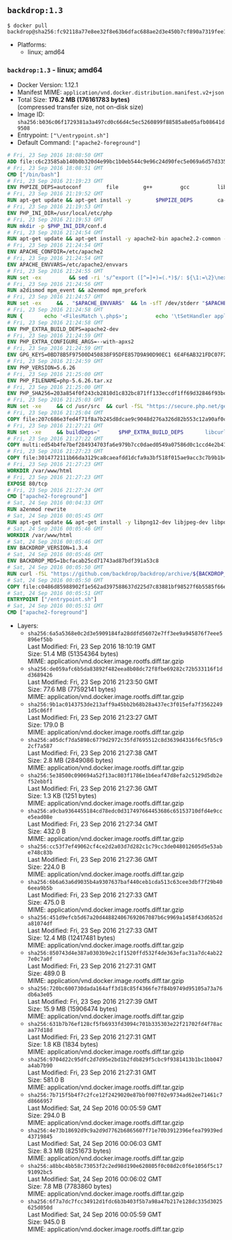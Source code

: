 ## `backdrop:1.3`

```console
$ docker pull backdrop@sha256:fc92118a77e8ee32f8e63b6dfac688ae2d3e450b7cf890a7319fee134f669967
```

-	Platforms:
	-	linux; amd64

### `backdrop:1.3` - linux; amd64

-	Docker Version: 1.12.1
-	Manifest MIME: `application/vnd.docker.distribution.manifest.v2+json`
-	Total Size: **176.2 MB (176161783 bytes)**  
	(compressed transfer size, not on-disk size)
-	Image ID: `sha256:b036c06f1729381a3a497cd0c66d4c5ec5260899f88585a8e05afb08641d9508`
-	Entrypoint: `["\/entrypoint.sh"]`
-	Default Command: `["apache2-foreground"]`

```dockerfile
# Fri, 23 Sep 2016 18:08:50 GMT
ADD file:c6c23585ab140b0b320d4e99bc1b0eb544c9e96c24d90fec5e069a6d57d335ca in / 
# Fri, 23 Sep 2016 18:08:51 GMT
CMD ["/bin/bash"]
# Fri, 23 Sep 2016 21:19:23 GMT
ENV PHPIZE_DEPS=autoconf 		file 		g++ 		gcc 		libc-dev 		make 		pkg-config 		re2c
# Fri, 23 Sep 2016 21:19:52 GMT
RUN apt-get update && apt-get install -y 		$PHPIZE_DEPS 		ca-certificates 		curl 		libedit2 		libsqlite3-0 		libxml2 		xz-utils 	--no-install-recommends && rm -r /var/lib/apt/lists/*
# Fri, 23 Sep 2016 21:19:53 GMT
ENV PHP_INI_DIR=/usr/local/etc/php
# Fri, 23 Sep 2016 21:19:53 GMT
RUN mkdir -p $PHP_INI_DIR/conf.d
# Fri, 23 Sep 2016 21:24:54 GMT
RUN apt-get update && apt-get install -y apache2-bin apache2.2-common --no-install-recommends && rm -rf /var/lib/apt/lists/*
# Fri, 23 Sep 2016 21:24:54 GMT
ENV APACHE_CONFDIR=/etc/apache2
# Fri, 23 Sep 2016 21:24:54 GMT
ENV APACHE_ENVVARS=/etc/apache2/envvars
# Fri, 23 Sep 2016 21:24:55 GMT
RUN set -ex 		&& sed -ri 's/^export ([^=]+)=(.*)$/: ${\1:=\2}\nexport \1/' "$APACHE_ENVVARS" 		&& . "$APACHE_ENVVARS" 	&& for dir in 		"$APACHE_LOCK_DIR" 		"$APACHE_RUN_DIR" 		"$APACHE_LOG_DIR" 		/var/www/html 	; do 		rm -rvf "$dir" 		&& mkdir -p "$dir" 		&& chown -R "$APACHE_RUN_USER:$APACHE_RUN_GROUP" "$dir"; 	done
# Fri, 23 Sep 2016 21:24:56 GMT
RUN a2dismod mpm_event && a2enmod mpm_prefork
# Fri, 23 Sep 2016 21:24:57 GMT
RUN set -ex 	&& . "$APACHE_ENVVARS" 	&& ln -sfT /dev/stderr "$APACHE_LOG_DIR/error.log" 	&& ln -sfT /dev/stdout "$APACHE_LOG_DIR/access.log" 	&& ln -sfT /dev/stdout "$APACHE_LOG_DIR/other_vhosts_access.log"
# Fri, 23 Sep 2016 21:24:58 GMT
RUN { 		echo '<FilesMatch \.php$>'; 		echo '\tSetHandler application/x-httpd-php'; 		echo '</FilesMatch>'; 		echo; 		echo 'DirectoryIndex disabled'; 		echo 'DirectoryIndex index.php index.html'; 		echo; 		echo '<Directory /var/www/>'; 		echo '\tOptions -Indexes'; 		echo '\tAllowOverride All'; 		echo '</Directory>'; 	} | tee "$APACHE_CONFDIR/conf-available/docker-php.conf" 	&& a2enconf docker-php
# Fri, 23 Sep 2016 21:24:58 GMT
ENV PHP_EXTRA_BUILD_DEPS=apache2-dev
# Fri, 23 Sep 2016 21:24:59 GMT
ENV PHP_EXTRA_CONFIGURE_ARGS=--with-apxs2
# Fri, 23 Sep 2016 21:24:59 GMT
ENV GPG_KEYS=0BD78B5F97500D450838F95DFE857D9A90D90EC1 6E4F6AB321FDC07F2C332E3AC2BF0BC433CFC8B3
# Fri, 23 Sep 2016 21:24:59 GMT
ENV PHP_VERSION=5.6.26
# Fri, 23 Sep 2016 21:25:00 GMT
ENV PHP_FILENAME=php-5.6.26.tar.xz
# Fri, 23 Sep 2016 21:25:00 GMT
ENV PHP_SHA256=203a854f0f243cb2810d1c832bc871ff133eccdf1ff69d32846f93bc1bef58a8
# Fri, 23 Sep 2016 21:25:03 GMT
RUN set -xe 	&& cd /usr/src 	&& curl -fSL "https://secure.php.net/get/$PHP_FILENAME/from/this/mirror" -o php.tar.xz 	&& echo "$PHP_SHA256 *php.tar.xz" | sha256sum -c - 	&& curl -fSL "https://secure.php.net/get/$PHP_FILENAME.asc/from/this/mirror" -o php.tar.xz.asc 	&& export GNUPGHOME="$(mktemp -d)" 	&& for key in $GPG_KEYS; do 		gpg --keyserver ha.pool.sks-keyservers.net --recv-keys "$key"; 	done 	&& gpg --batch --verify php.tar.xz.asc php.tar.xz 	&& rm -r "$GNUPGHOME"
# Fri, 23 Sep 2016 21:25:04 GMT
COPY file:207c686e3fed4f71f8a7b245d8dcae9c9048d276a326d82b553c12a90af0c0ca in /usr/local/bin/ 
# Fri, 23 Sep 2016 21:27:21 GMT
RUN set -xe 	&& buildDeps=" 		$PHP_EXTRA_BUILD_DEPS 		libcurl4-openssl-dev 		libedit-dev 		libsqlite3-dev 		libssl-dev 		libxml2-dev 	" 	&& apt-get update && apt-get install -y $buildDeps --no-install-recommends && rm -rf /var/lib/apt/lists/* 		&& docker-php-source extract 	&& cd /usr/src/php 	&& ./configure 		--with-config-file-path="$PHP_INI_DIR" 		--with-config-file-scan-dir="$PHP_INI_DIR/conf.d" 				--disable-cgi 				--enable-ftp 		--enable-mbstring 		--enable-mysqlnd 				--with-curl 		--with-libedit 		--with-openssl 		--with-zlib 				$PHP_EXTRA_CONFIGURE_ARGS 	&& make -j"$(nproc)" 	&& make install 	&& { find /usr/local/bin /usr/local/sbin -type f -executable -exec strip --strip-all '{}' + || true; } 	&& make clean 	&& docker-php-source delete 		&& apt-get purge -y --auto-remove -o APT::AutoRemove::RecommendsImportant=false $buildDeps
# Fri, 23 Sep 2016 21:27:22 GMT
COPY multi:ed54b4fe7bef284934703fa6e979b7cc0daed0549a07586d0c1ccd4e2b41884a in /usr/local/bin/ 
# Fri, 23 Sep 2016 21:27:23 GMT
COPY file:3014772111b66da3129ca8caeafdd1dcfa9a3bf518f015ae9acc3c7b9b1b44c9 in /usr/local/bin/ 
# Fri, 23 Sep 2016 21:27:23 GMT
WORKDIR /var/www/html
# Fri, 23 Sep 2016 21:27:23 GMT
EXPOSE 80/tcp
# Fri, 23 Sep 2016 21:27:24 GMT
CMD ["apache2-foreground"]
# Sat, 24 Sep 2016 00:04:33 GMT
RUN a2enmod rewrite
# Sat, 24 Sep 2016 00:05:45 GMT
RUN apt-get update && apt-get install -y libpng12-dev libjpeg-dev libpq-dev 	&& rm -rf /var/lib/apt/lists/* 	&& docker-php-ext-configure gd --with-png-dir=/usr --with-jpeg-dir=/usr 	&& docker-php-ext-install gd mbstring pdo pdo_mysql pdo_pgsql zip
# Sat, 24 Sep 2016 00:05:46 GMT
WORKDIR /var/www/html
# Sat, 24 Sep 2016 00:05:46 GMT
ENV BACKDROP_VERSION=1.3.4
# Sat, 24 Sep 2016 00:05:46 GMT
ENV BACKDROP_MD5=1bcfacab25cd71743ad87bdf391a53c8
# Sat, 24 Sep 2016 00:05:50 GMT
RUN curl -fSL "https://github.com/backdrop/backdrop/archive/${BACKDROP_VERSION}.tar.gz" -o backdrop.tar.gz   && echo "${BACKDROP_MD5} *backdrop.tar.gz" | md5sum -c -   && tar -xz --strip-components=1 -f backdrop.tar.gz   && rm backdrop.tar.gz   && chown -R www-data:www-data sites
# Sat, 24 Sep 2016 00:05:50 GMT
COPY file:c0486d85988902f1e562ad397588637d225d7c83881bf98527f6b5585f66ee13 in /entrypoint.sh 
# Sat, 24 Sep 2016 00:05:51 GMT
ENTRYPOINT ["/entrypoint.sh"]
# Sat, 24 Sep 2016 00:05:51 GMT
CMD ["apache2-foreground"]
```

-	Layers:
	-	`sha256:6a5a5368e0c2d3e5909184fa28ddfd56072e7ff3ee9a945876f7eee5896ef5bb`  
		Last Modified: Fri, 23 Sep 2016 18:10:19 GMT  
		Size: 51.4 MB (51354364 bytes)  
		MIME: application/vnd.docker.image.rootfs.diff.tar.gzip
	-	`sha256:de059afc6b5da83892f482eea8b08dc72f8fbe69282c72b533116f1dd3689426`  
		Last Modified: Fri, 23 Sep 2016 21:23:50 GMT  
		Size: 77.6 MB (77592141 bytes)  
		MIME: application/vnd.docker.image.rootfs.diff.tar.gzip
	-	`sha256:9b1ac0143753de213aff9a45bb2b68b28a437ec3f015efa7f35622491d5c06ff`  
		Last Modified: Fri, 23 Sep 2016 21:23:27 GMT  
		Size: 179.0 B  
		MIME: application/vnd.docker.image.rootfs.diff.tar.gzip
	-	`sha256:a05dcf7da5898c6779d2972c35fd7695512c8d3639d4316f6c5fb5c92cf7a587`  
		Last Modified: Fri, 23 Sep 2016 21:27:38 GMT  
		Size: 2.8 MB (2849086 bytes)  
		MIME: application/vnd.docker.image.rootfs.diff.tar.gzip
	-	`sha256:5e38500c090694a52f13ac803f1786e1b6eaf47d8efa2c5129d5db2ef52ebbf1`  
		Last Modified: Fri, 23 Sep 2016 21:27:36 GMT  
		Size: 1.3 KB (1251 bytes)  
		MIME: application/vnd.docker.image.rootfs.diff.tar.gzip
	-	`sha256:a9cba9364455184cd78edc0d317497664453686c65153710dfd4e9cce5ead08e`  
		Last Modified: Fri, 23 Sep 2016 21:27:34 GMT  
		Size: 432.0 B  
		MIME: application/vnd.docker.image.rootfs.diff.tar.gzip
	-	`sha256:cc53f7ef49062cf4ce2d2a03d7d282c1c79cc3de048012605d5e53abe748c83b`  
		Last Modified: Fri, 23 Sep 2016 21:27:36 GMT  
		Size: 224.0 B  
		MIME: application/vnd.docker.image.rootfs.diff.tar.gzip
	-	`sha256:6b6a63a6d9035b4a9307637baf440ceb1cda513c63cee3dbf7f29b406eea9b5b`  
		Last Modified: Fri, 23 Sep 2016 21:27:33 GMT  
		Size: 475.0 B  
		MIME: application/vnd.docker.image.rootfs.diff.tar.gzip
	-	`sha256:451d9efcb5d67a20d448824067692067087b6c9969a1458f43d6b52da81074df`  
		Last Modified: Fri, 23 Sep 2016 21:27:33 GMT  
		Size: 12.4 MB (12417481 bytes)  
		MIME: application/vnd.docker.image.rootfs.diff.tar.gzip
	-	`sha256:850743d4e387a0303b9e2c1f1520ffd532f4de363efac31a7dc4ab227e0c7a0f`  
		Last Modified: Fri, 23 Sep 2016 21:27:31 GMT  
		Size: 489.0 B  
		MIME: application/vnd.docker.image.rootfs.diff.tar.gzip
	-	`sha256:720bc600730dada164aff3d18c85f4366fe7f84b9749d95105a73a76db6a3e05`  
		Last Modified: Fri, 23 Sep 2016 21:27:39 GMT  
		Size: 15.9 MB (15906474 bytes)  
		MIME: application/vnd.docker.image.rootfs.diff.tar.gzip
	-	`sha256:631b7b76ef128cf5fb6933fd3094c701b335303e22f21702fd4f78acaa77d18d`  
		Last Modified: Fri, 23 Sep 2016 21:27:31 GMT  
		Size: 1.8 KB (1834 bytes)  
		MIME: application/vnd.docker.image.rootfs.diff.tar.gzip
	-	`sha256:9704d22c95dfc2d7d95e2bd1b2fdb829f5cbc9f9381413b1bc1bb047a4ab7b90`  
		Last Modified: Fri, 23 Sep 2016 21:27:31 GMT  
		Size: 581.0 B  
		MIME: application/vnd.docker.image.rootfs.diff.tar.gzip
	-	`sha256:7b715f5b4f7c2fce12f2429020e87bbf007f02e9734ad62ee71461c7d8666957`  
		Last Modified: Sat, 24 Sep 2016 00:05:59 GMT  
		Size: 294.0 B  
		MIME: application/vnd.docker.image.rootfs.diff.tar.gzip
	-	`sha256:4e73b18692d9c9a2d9d7762b6865607f71e70b3912396efea79939ed43719845`  
		Last Modified: Sat, 24 Sep 2016 00:06:03 GMT  
		Size: 8.3 MB (8251673 bytes)  
		MIME: application/vnd.docker.image.rootfs.diff.tar.gzip
	-	`sha256:a8bbc4bb58c73053f2c2ed98d190e620805f0c08d2c0f6e1056f5c1791092bc5`  
		Last Modified: Sat, 24 Sep 2016 00:06:02 GMT  
		Size: 7.8 MB (7783860 bytes)  
		MIME: application/vnd.docker.image.rootfs.diff.tar.gzip
	-	`sha256:6f7a7dc7fcc34912d1fdc6b3b403f5b7a98a47b217e128dc335d3025625d050d`  
		Last Modified: Sat, 24 Sep 2016 00:05:59 GMT  
		Size: 945.0 B  
		MIME: application/vnd.docker.image.rootfs.diff.tar.gzip
